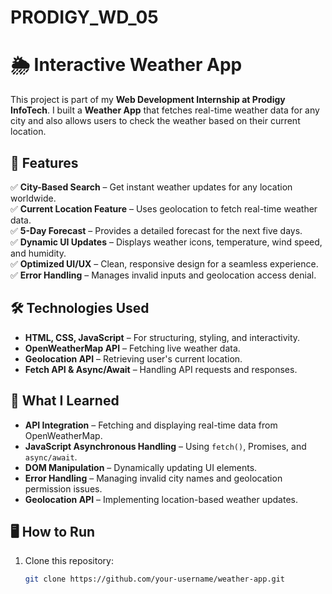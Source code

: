# PRODIGY_WD_05

# 🌦️ Interactive Weather App  

This project is part of my **Web Development Internship at Prodigy InfoTech**. I built a **Weather App** that fetches real-time weather data for any city and also allows users to check the weather based on their current location.  

## 📌 Features  
✅ **City-Based Search** – Get instant weather updates for any location worldwide.  
✅ **Current Location Feature** – Uses geolocation to fetch real-time weather data.  
✅ **5-Day Forecast** – Provides a detailed forecast for the next five days.  
✅ **Dynamic UI Updates** – Displays weather icons, temperature, wind speed, and humidity.  
✅ **Optimized UI/UX** – Clean, responsive design for a seamless experience.  
✅ **Error Handling** – Manages invalid inputs and geolocation access denial.  

## 🛠️ Technologies Used  
- **HTML, CSS, JavaScript** – For structuring, styling, and interactivity.  
- **OpenWeatherMap API** – Fetching live weather data.  
- **Geolocation API** – Retrieving user's current location.  
- **Fetch API & Async/Await** – Handling API requests and responses.  

## 🚀 What I Learned  
- **API Integration** – Fetching and displaying real-time data from OpenWeatherMap.  
- **JavaScript Asynchronous Handling** – Using `fetch()`, Promises, and `async/await`.  
- **DOM Manipulation** – Dynamically updating UI elements.  
- **Error Handling** – Managing invalid city names and geolocation permission issues.  
- **Geolocation API** – Implementing location-based weather updates.  

## 🖥️ How to Run  
1. Clone this repository:  
   ```bash
   git clone https://github.com/your-username/weather-app.git
